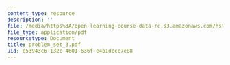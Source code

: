 ```yaml
---
content_type: resource
description: ''
file: /media/https%3A/open-learning-course-data-rc.s3.amazonaws.com/hst-161-molecular-biology-and-genetics-in-modern-medicine-fall-2007/c53943c6132c4601636fe4b1dccc7e88_problem_set_3.pdf
file_type: application/pdf
resourcetype: Document
title: problem_set_3.pdf
uid: c53943c6-132c-4601-636f-e4b1dccc7e88
---
```

